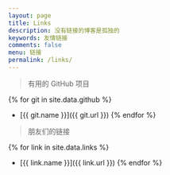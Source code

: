 ```yaml
---
layout: page
title: Links
description: 没有链接的博客是孤独的
keywords: 友情链接
comments: false
menu: 链接
permalink: /links/
---
```


> 有用的 GitHub 项目

{% for git in site.data.github %}
* [{{ git.name }}]({{ git.url }})
{% endfor %}

> 朋友们的链接

{% for link in site.data.links %}
* [{{ link.name }}]({{ link.url }})
{% endfor %}

